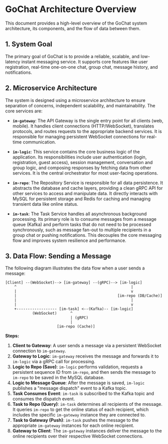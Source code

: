 # GoChat Architecture Overview

This document provides a high-level overview of the GoChat system architecture, its components, and the flow of data between them.

## 1. System Goal

The primary goal of GoChat is to provide a reliable, scalable, and low-latency instant messaging service. It supports core features like user registration, real-time one-on-one chat, group chat, message history, and notifications.

## 2. Microservice Architecture

The system is designed using a microservice architecture to ensure separation of concerns, independent scalability, and maintainability. The core services are:

-   **`im-gateway`**: The API Gateway is the single entry point for all clients (web, mobile). It handles client connections (HTTP/WebSocket), translates protocols, and routes requests to the appropriate backend services. It is responsible for managing persistent WebSocket connections for real-time communication.

-   **`im-logic`**: This service contains the core business logic of the application. Its responsibilities include user authentication (login, registration, guest access), session management, conversation and group logic, and composing responses by fetching data from other services. It is the central orchestrator for most user-facing operations.

-   **`im-repo`**: The Repository Service is responsible for all data persistence. It abstracts the database and cache layers, providing a clean gRPC API for other services to access and manipulate data. It directly interacts with MySQL for persistent storage and Redis for caching and managing transient data like online status.

-   **`im-task`**: The Task Service handles all asynchronous background processing. Its primary role is to consume messages from a message queue (Kafka) and perform tasks that do not need to be processed synchronously, such as message fan-out to multiple recipients in a group chat or pushing notifications. This decouples the core messaging flow and improves system resilience and performance.

## 3. Data Flow: Sending a Message

The following diagram illustrates the data flow when a user sends a message:

```
[Client] --(WebSocket)--> [im-gateway] --(gRPC)--> [im-logic]
    ^                                                   |
    |                                                   v
    |                                             [im-repo (DB/Cache)]
    |                                                   |
    |                                                   v
    +------------------ [im-task] <--(Kafka)-- [im-logic]
            (WebSocket)      ^
                             | (gRPC)
                             |
                       [im-repo (Cache)]
```

**Steps:**

1.  **Client to Gateway**: A user sends a message via a persistent WebSocket connection to `im-gateway`.
2.  **Gateway to Logic**: `im-gateway` receives the message and forwards it to `im-logic` via a gRPC call for processing.
3.  **Logic to Repo (Save)**: `im-logic` performs validation, requests a persistent sequence ID from `im-repo`, and then sends the message to `im-repo` to be saved in the MySQL database.
4.  **Logic to Message Queue**: After the message is saved, `im-logic` publishes a "message dispatch" event to a Kafka topic.
5.  **Task Consumes Event**: `im-task` is subscribed to the Kafka topic and consumes the dispatch event.
6.  **Task to Repo (Query)**: `im-task` determines all recipients of the message. It queries `im-repo` to get the online status of each recipient, which includes the specific `im-gateway` instance they are connected to.
7.  **Task to Gateway (Push)**: `im-task` pushes the message to the appropriate `im-gateway` instances for each online recipient.
8.  **Gateway to Client**: The `im-gateway` instances deliver the message to the online recipients over their respective WebSocket connections.
